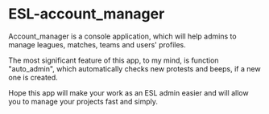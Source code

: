 # ESL-account_manager
Account_manager is a console application, which will help admins to manage leagues, matches, teams and users' profiles. 

The most significant feature of this app, to my mind, is function "auto_admin", which automatically checks new protests and beeps, if a new one is created. 

Hope this app will make your work as an ESL admin easier and will allow you to manage your projects fast and simply.

